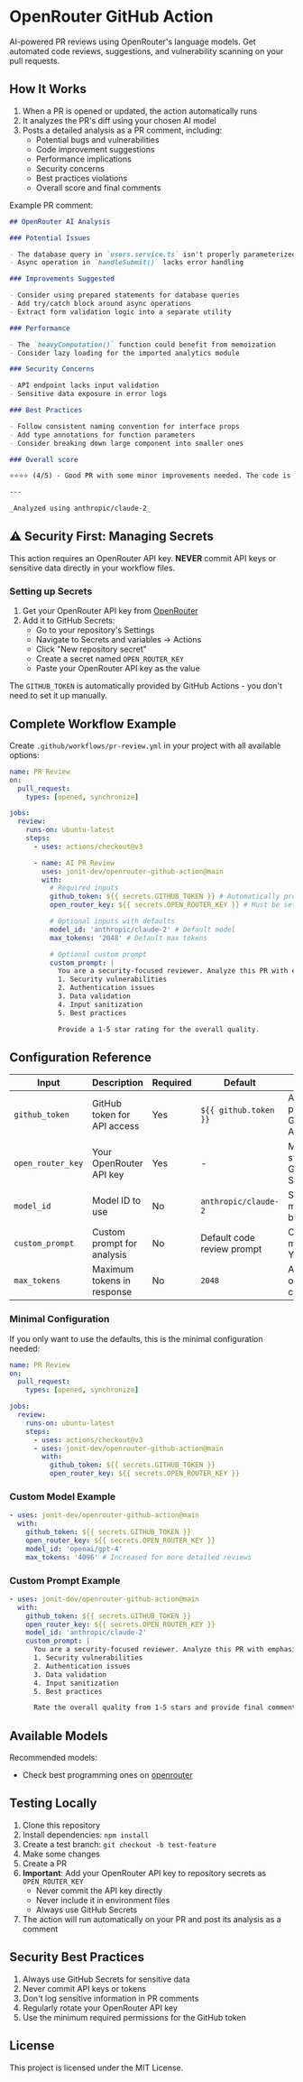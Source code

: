 # OpenRouter GitHub Action

AI-powered PR reviews using OpenRouter's language models. Get automated code reviews, suggestions, and vulnerability scanning on your pull requests.

## How It Works

1. When a PR is opened or updated, the action automatically runs
2. It analyzes the PR's diff using your chosen AI model
3. Posts a detailed analysis as a PR comment, including:
   - Potential bugs and vulnerabilities
   - Code improvement suggestions
   - Performance implications
   - Security concerns
   - Best practices violations
   - Overall score and final comments

Example PR comment:

```markdown
## OpenRouter AI Analysis

### Potential Issues

- The database query in `users.service.ts` isn't properly parameterized, creating a SQL injection risk
- Async operation in `handleSubmit()` lacks error handling

### Improvements Suggested

- Consider using prepared statements for database queries
- Add try/catch block around async operations
- Extract form validation logic into a separate utility

### Performance

- The `heavyComputation()` function could benefit from memoization
- Consider lazy loading for the imported analytics module

### Security Concerns

- API endpoint lacks input validation
- Sensitive data exposure in error logs

### Best Practices

- Follow consistent naming convention for interface props
- Add type annotations for function parameters
- Consider breaking down large component into smaller ones

### Overall score

⭐⭐⭐⭐ (4/5) - Good PR with some minor improvements needed. The code is well-structured but could benefit from additional security measures and error handling.

---

_Analyzed using anthropic/claude-2_
```

## ⚠️ Security First: Managing Secrets

This action requires an OpenRouter API key. **NEVER** commit API keys or sensitive data directly in your workflow files.

### Setting up Secrets

1. Get your OpenRouter API key from [OpenRouter](https://openrouter.ai/keys)
2. Add it to GitHub Secrets:
   - Go to your repository's Settings
   - Navigate to Secrets and variables → Actions
   - Click "New repository secret"
   - Create a secret named `OPEN_ROUTER_KEY`
   - Paste your OpenRouter API key as the value

The `GITHUB_TOKEN` is automatically provided by GitHub Actions - you don't need to set it up manually.

## Complete Workflow Example

Create `.github/workflows/pr-review.yml` in your project with all available options:

```yaml
name: PR Review
on:
  pull_request:
    types: [opened, synchronize]

jobs:
  review:
    runs-on: ubuntu-latest
    steps:
      - uses: actions/checkout@v3

      - name: AI PR Review
        uses: jonit-dev/openrouter-github-action@main
        with:
          # Required inputs
          github_token: ${{ secrets.GITHUB_TOKEN }} # Automatically provided
          open_router_key: ${{ secrets.OPEN_ROUTER_KEY }} # Must be set in repository secrets

          # Optional inputs with defaults
          model_id: 'anthropic/claude-2' # Default model
          max_tokens: '2048' # Default max tokens

          # Optional custom prompt
          custom_prompt: |
            You are a security-focused reviewer. Analyze this PR with emphasis on:
            1. Security vulnerabilities
            2. Authentication issues
            3. Data validation
            4. Input sanitization
            5. Best practices

            Provide a 1-5 star rating for the overall quality.
```

## Configuration Reference

| Input             | Description                 | Required | Default                    | Notes                                    |
| ----------------- | --------------------------- | -------- | -------------------------- | ---------------------------------------- |
| `github_token`    | GitHub token for API access | Yes      | `${{ github.token }}`      | Automatically provided by GitHub Actions |
| `open_router_key` | Your OpenRouter API key     | Yes      | -                          | Must be stored in GitHub Secrets         |
| `model_id`        | Model ID to use             | No       | `anthropic/claude-2`       | See available models below               |
| `custom_prompt`   | Custom prompt for analysis  | No       | Default code review prompt | Can be multiline YAML                    |
| `max_tokens`      | Maximum tokens in response  | No       | `2048`                     | Adjust based on review complexity        |

### Minimal Configuration

If you only want to use the defaults, this is the minimal configuration needed:

```yaml
name: PR Review
on:
  pull_request:
    types: [opened, synchronize]

jobs:
  review:
    runs-on: ubuntu-latest
    steps:
      - uses: actions/checkout@v3
      - uses: jonit-dev/openrouter-github-action@main
        with:
          github_token: ${{ secrets.GITHUB_TOKEN }}
          open_router_key: ${{ secrets.OPEN_ROUTER_KEY }}
```

### Custom Model Example

```yaml
- uses: jonit-dev/openrouter-github-action@main
  with:
    github_token: ${{ secrets.GITHUB_TOKEN }}
    open_router_key: ${{ secrets.OPEN_ROUTER_KEY }}
    model_id: 'openai/gpt-4'
    max_tokens: '4096' # Increased for more detailed reviews
```

### Custom Prompt Example

```yaml
- uses: jonit-dev/openrouter-github-action@main
  with:
    github_token: ${{ secrets.GITHUB_TOKEN }}
    open_router_key: ${{ secrets.OPEN_ROUTER_KEY }}
    model_id: 'anthropic/claude-2'
    custom_prompt: |
      You are a security-focused reviewer. Analyze this PR with emphasis on:
      1. Security vulnerabilities
      2. Authentication issues
      3. Data validation
      4. Input sanitization
      5. Best practices

      Rate the overall quality from 1-5 stars and provide final comments.
```

## Available Models

Recommended models:

- Check best programming ones on [openrouter](https://openrouter.ai/rankings/programming/scripting?view=week)

## Testing Locally

1. Clone this repository
2. Install dependencies: `npm install`
3. Create a test branch: `git checkout -b test-feature`
4. Make some changes
5. Create a PR
6. **Important**: Add your OpenRouter API key to repository secrets as `OPEN_ROUTER_KEY`
   - Never commit the API key directly
   - Never include it in environment files
   - Always use GitHub Secrets
7. The action will run automatically on your PR and post its analysis as a comment

## Security Best Practices

1. Always use GitHub Secrets for sensitive data
2. Never commit API keys or tokens
3. Don't log sensitive information in PR comments
4. Regularly rotate your OpenRouter API key
5. Use the minimum required permissions for the GitHub token

## License

This project is licensed under the MIT License.

